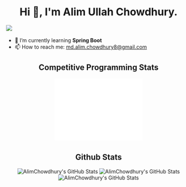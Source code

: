 <h1 align="center"> Hi 👋, I'm Alim Ullah Chowdhury.</h1>


![](https://komarev.com/ghpvc/?username=AlimChowdhury)

- 🌱 I’m currently learning **Spring Boot**
- 📫 How to reach me: md.alim.chowdhury8@gmail.com

<!--
**AlimChowdhury/AlimChowdhury** is a ✨ _special_ ✨ repository because its `README.md` (this file) appears on your GitHub profile.

Here are some ideas to get you started:

- 🔭 I’m currently working on ...
- 👯 I’m looking to collaborate on ...
- 🤔 I’m looking for help with ...
- 💬 Ask me about ...
- 😄 Pronouns: ...
- ⚡ Fun fact: ...
![](https://raw.githubusercontent.com/AlimChowdhury/cf-stats/main/output/light_card.svg#gh-dark-mode-only)
-->


<h2 align="center"> Competitive Programming Stats </h2>
<p align="center">
<img height="170em" alt="AlimChowdhury's Competitive Programming Stats" src="https://raw.githubusercontent.com/AlimChowdhury/cf-stats/main/output/light_card.svg" />
</p>


<h2 align="center"> Github Stats </h2>
<p align="center">
<img height="170em" alt="AlimChowdhury's GitHub Stats" src="https://github-readme-stats.vercel.app/api?username=AlimChowdhury" />
<img height="170em" src="https://github-readme-stats.vercel.app/api/top-langs/?username=AlimChowdhury&show_icons=true&locale=en&layout=compact" alt="AlimChowdhury's GitHub Stats" />
<br />
<img height="170em" src="http://github-readme-streak-stats.herokuapp.com?user=AlimChowdhury" alt="AlimChowdhury's GitHub Stats" />
</p>
